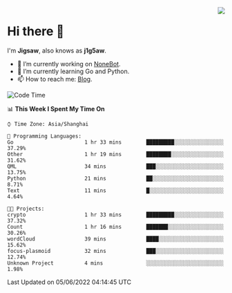 <a href="#">
  <img align="right" src="https://github-readme-stats.vercel.app/api?username=j1g5awi&count_private=true&show_icons=true&title_color=80070B&text_color=B3B3B3&bg_color=212121&icon_color=80070B" />
</a>

# Hi there 👋

I'm **Jigsaw**, also knows as **j1g5aw**.

- 🔭 I’m currently working on [NoneBot](https://github.com/nonebot).
- 🌱 I’m currently learning Go and Python.
- 📫 How to reach me: [Blog](https://blog.maddestroyer.xyz/).

<!--START_SECTION:waka-->
![Code Time](http://img.shields.io/badge/Code%20Time-0%20secs-blue)

📊 **This Week I Spent My Time On** 

```text
⌚︎ Time Zone: Asia/Shanghai

💬 Programming Languages: 
Go                       1 hr 33 mins        █████████░░░░░░░░░░░░░░░░   37.29% 
Other                    1 hr 19 mins        ████████░░░░░░░░░░░░░░░░░   31.62% 
QML                      34 mins             ███░░░░░░░░░░░░░░░░░░░░░░   13.75% 
Python                   21 mins             ██░░░░░░░░░░░░░░░░░░░░░░░   8.71% 
Text                     11 mins             █░░░░░░░░░░░░░░░░░░░░░░░░   4.64%

🐱‍💻 Projects: 
crypto                   1 hr 33 mins        █████████░░░░░░░░░░░░░░░░   37.32% 
Count                    1 hr 16 mins        ███████░░░░░░░░░░░░░░░░░░   30.26% 
wordCloud                39 mins             ████░░░░░░░░░░░░░░░░░░░░░   15.62% 
focus-plasmoid           32 mins             ███░░░░░░░░░░░░░░░░░░░░░░   12.74% 
Unknown Project          4 mins              ░░░░░░░░░░░░░░░░░░░░░░░░░   1.98%

```


 Last Updated on 05/06/2022 04:14:45 UTC
<!--END_SECTION:waka-->

